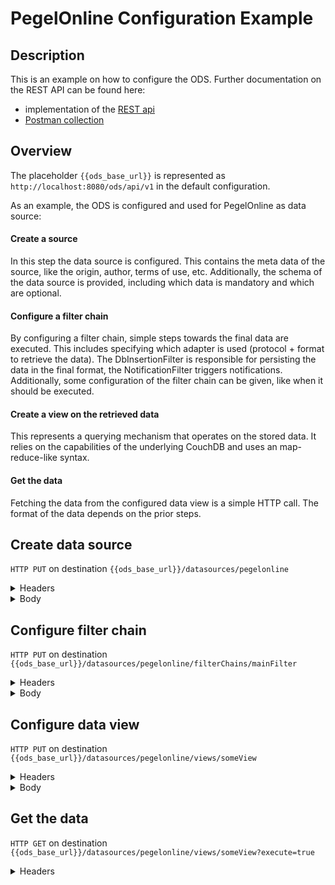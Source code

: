 # PegelOnline Configuration Example

## Description

This is an example on how to configure the ODS. Further documentation on the REST API can be found here:
- implementation of the [REST api](https://github.com/jvalue/open-data-service/tree/master/server/src/main/java/org/jvalue/ods/rest)
- [Postman collection](https://www.getpostman.com/collections/25d694d4ba21348c5530)


## Overview


The placeholder `{{ods_base_url}}` is represented as `http://localhost:8080/ods/api/v1` in the default configuration.

As an example, the ODS is configured and used for PegelOnline as data source:

#### Create a source

In this step the data source is configured. This contains the meta data of the source, like the origin, author, terms of use, etc.
Additionally, the schema of the data source is provided, including which data is mandatory and which are optional.

#### Configure a filter chain

By configuring a filter chain, simple steps towards the final data are executed. This includes specifying which adapter is used (protocol + format to retrieve the data).
The DbInsertionFilter is responsible for persisting the data in the final format, the NotificationFilter triggers notifications. Additionally, some configuration of the filter chain can be given, like when it should be executed.

#### Create a view on the retrieved data

This represents a querying mechanism that operates on the stored data. It relies on the capabilities of the underlying CouchDB and uses an map-reduce-like syntax.

#### Get the data

Fetching the data from the configured data view is a simple HTTP call. The format of the data depends on the prior steps.


## Create data source

`HTTP PUT` on destination `{{ods_base_url}}/datasources/pegelonline`

<details><summary>Headers</summary>

Header | Value
|---|---|
Content-Type | application/json
Authorization | Basic YWRtaW46N2tweWd2YXF0M3FwM25lMnY4YnpxYzJkcmdq

</details>


<details><summary>Body</summary>

```$json
{
  "domainIdKey": "/gaugeId",
  "schema":
  {
    "$schema": "http://json-schema.org/draft-04/schema#",
    "type": "object",
    "properties": {
        "uuid": {
            "type": "string"
        },
        "number": {
            "type": "string"
        },
        "shortname": {
            "type": "string"
        },
        "longname": {
            "type": "string"
        },
        "km": {
            "type": "number"
        },
        "agency": {
            "type": "string"
        },
        "longitude": {
            "type": "number"
        },
        "latitude": {
            "type": "number"
        },
        "water": {
            "type": "object",
            "properties": {
                "shortname": {
                    "type": "string"
                },
                "longname": {
                    "type": "string"
                }
            }
        },
        "timeseries": {
            "type": "array",
            "items": {
                "type": "object",
                "properties": {
                    "shortname": {
                        "type": "string"
                    },
                    "longname": {
                        "type": "string"
                    },
                    "unit": {
                        "type": "string"
                    },
                    "equidistance": {
                        "type": "integer"
                    },
                    "currentMeasurement": {
                        "type": "object",
                        "properties": {
                            "timestamp": {
                                "type": "string"
                            },
                            "value": {
                                "type": "number"
                            },
                            "trend": {
                                "type": "integer"
                            },
                            "stateMnwMhw": {
                                "type": "string"
                            },
                            "stateNswHsw": {
                                "type": "string"
                            }
                        }
                    },
                    "gaugeZero": {
                        "type": "object",
                        "properties": {
                            "unit": {
                                "type": "string"
                            },
                            "value": {
                                "type": "integer"
                            },
                            "validFrom": {
                                "type": "string"
                            }
                        }
                    },
                    "characteristicValues": {
                        "type": "array",
                        "items": {
                            "type": "object",
                            "properties": {
                                "shortname": {
                                    "type": "string"
                                },
                                "longname": {
                                    "type": "string"
                                },
                                "unit": {
                                    "type": "string"
                                },
                                "value": {
                                    "type": "integer"
                                },
                                "validFrom": {
                                    "type": "string"
                                },
                                "timespanStart": {
                                    "type": "string"
                                },
                                "timespanEnd": {
                                    "type": "string"
                                },
                                "occurrences": {
                                    "type": "array",
                                    "items": {
                                        "type": "string"
                                    }
                                }
                            }
                        }
                    }
                }
            }
        }
    }
  },
  "metaData": {
    "name": "de-pegelonline",
    "title": "pegelonline",
    "author": "Wasser- und Schifffahrtsverwaltung des Bundes (WSV)",
    "authorEmail": "https://www.pegelonline.wsv.de/adminmail",
    "notes": "PEGELONLINE stellt kostenfrei tagesaktuelle Rohwerte verschiedener gewÃƒÂ¤sserkundlicher Parameter (z.B. Wasserstand) der Binnen- und KÃƒÂ¼stenpegel der WasserstraÃƒÅ¸en des Bundes bis maximal 30 Tage rÃƒÂ¼ckwirkend zur Ansicht und zum Download bereit.",
    "url": "https://www.pegelonline.wsv.de",
    "termsOfUse": "http://www.pegelonline.wsv.de/gast/nutzungsbedingungen"
  }
}
```
</details>




## Configure filter chain
`HTTP PUT` on destination `{{ods_base_url}}/datasources/pegelonline/filterChains/mainFilter`

<details><summary>Headers</summary>

Header | Value
|---|---|
Content-Type | application/json
Authorization | Basic YWRtaW46N2tweWd2YXF0M3FwM25lMnY4YnpxYzJkcmdq

</details>


<details><summary>Body</summary>

```$json
{
  "processors" : [
    {
      "name" : "JsonSourceAdapter",
      "arguments" : {
        "sourceUrl" : "http://pegelonline.wsv.de/webservices/rest-api/v2/stations.json?includeTimeseries=true&includeCurrentMeasurement=true&includeCharacteristicValues=true"
      }
    },
    {
      "name" : "PegelOnlineMerger",
      "arguments" : { }
    },
    {
      "name" : "DbInsertionFilter",
      "arguments" : {
        "updateData" : true
      }
    },
    {
      "name" : "NotificationFilter",
      "arguments" : { }
    }
  ],
  "executionInterval" : {
    "period" : 60,
    "unit" : "MINUTES"
  }
}
```
</details>


## Configure data view
`HTTP PUT` on destination `{{ods_base_url}}/datasources/pegelonline/views/someView`

<details><summary>Headers</summary>

Header | Value
|---|---|
Content-Type | application/json
Authorization | Basic YWRtaW46N2tweWd2YXF0M3FwM25lMnY4YnpxYzJkcmdq

</details>


<details><summary>Body</summary>

```$json
{
  "mapFunction": "function(doc) { emit(doc.viewId, doc); }"
}
```
</details>


## Get the data
`HTTP GET` on destination `{{ods_base_url}}/datasources/pegelonline/views/someView?execute=true`

<details><summary>Headers</summary>

Header | Value
|---|---|
Content-Type | application/json
Authorization | Basic YWRtaW46N2tweWd2YXF0M3FwM25lMnY4YnpxYzJkcmdq

</details>
